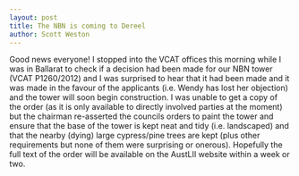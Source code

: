 ```yaml
---
layout: post
title: The NBN is coming to Dereel
author: Scott Weston
---
```

Good news everyone! I stopped into the VCAT offices this morning while I was
in Ballarat to check if a decision had been made for our NBN tower (VCAT P1260/2012)
and I was surprised to hear that it had been made and it was made in the favour of
the applicants (i.e. Wendy has lost her objection) and the tower will soon
begin construction. I was unable to get a copy of the order (as it is only available
to directly involved parties at the moment) but the chairman re-asserted the councils
orders to paint the tower and ensure that the base of the tower is kept neat and tidy
(i.e. landscaped) and that the nearby (dying) large cypress/pine trees are kept (plus
other requirements but none of them were surprising or onerous). Hopefully the full
text of the order will be available on the AustLII website within a week or two.

